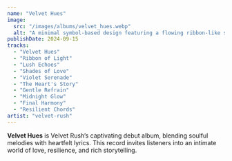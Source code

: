 ```yaml
---
name: "Velvet Hues"
image:
  src: "/images/albums/velvet_hues.webp"
  alt: "A minimal symbol-based design featuring a flowing ribbon-like shape forming a heart, using black and violet colors, symbolizing love and resilience."
publishDate: 2024-09-15
tracks:
  - "Velvet Hues"
  - "Ribbon of Light"
  - "Lush Echoes"
  - "Shades of Love"
  - "Violet Serenade"
  - "The Heart's Story"
  - "Gentle Refrain"
  - "Midnight Glow"
  - "Final Harmony"
  - "Resilient Chords"
artist: "velvet-rush"
---
```


**Velvet Hues** is Velvet Rush’s captivating debut album, blending soulful melodies with heartfelt lyrics. This record invites listeners into an intimate world of love, resilience, and rich storytelling.
